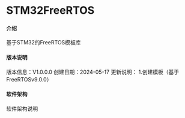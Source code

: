 # STM32FreeRTOS

#### 介绍
基于STM32的FreeRTOS模板库

#### 版本说明
版本信息：V1.0.0.0
创建日期：2024-05-17
更新说明：
1.创建模板（基于FreeRTOSv9.0.0）

#### 软件架构
软件架构说明



